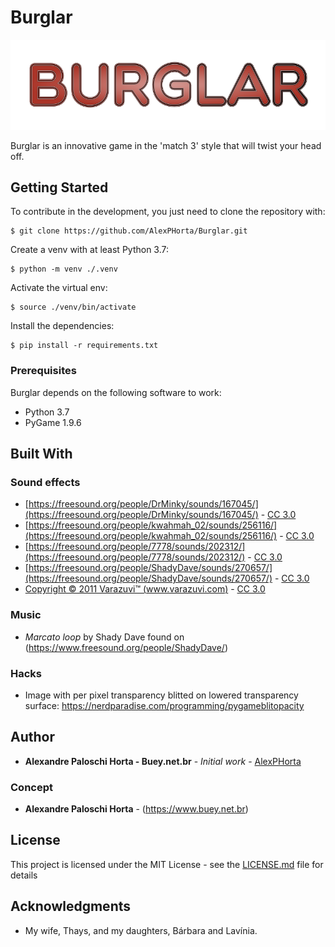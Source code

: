 # Burglar

![Burglar](images/logo.png)

Burglar is an innovative game in the 'match 3' style that will twist your head off.

## Getting Started

To contribute in the development, you just need to clone the repository with:
```
$ git clone https://github.com/AlexPHorta/Burglar.git
```
Create a venv with at least Python 3.7:
```
$ python -m venv ./.venv
```
Activate the virtual env:
```
$ source ./venv/bin/activate
```
Install the dependencies:
```
$ pip install -r requirements.txt
```
### Prerequisites

Burglar depends on the following software to work:

* Python 3.7
* PyGame 1.9.6

## Built With

### Sound effects
* [https://freesound.org/people/DrMinky/sounds/167045/](https://freesound.org/people/DrMinky/sounds/167045/) - [CC 3.0](https://creativecommons.org/licenses/by/3.0/)
* [https://freesound.org/people/kwahmah_02/sounds/256116/](https://freesound.org/people/kwahmah_02/sounds/256116/) - [CC 3.0](https://creativecommons.org/publicdomain/zero/1.0/)
* [https://freesound.org/people/7778/sounds/202312/](https://freesound.org/people/7778/sounds/202312/) - [CC 3.0](https://creativecommons.org/publicdomain/zero/1.0/)
* [https://freesound.org/people/ShadyDave/sounds/270657/](https://freesound.org/people/ShadyDave/sounds/270657/) - [CC 3.0](https://creativecommons.org/licenses/by/3.0/)
* [Copyright © 2011 Varazuvi™ (www.varazuvi.com)](https://freesound.org/people/Soughtaftersounds/sounds/145438/) - [CC 3.0](https://creativecommons.org/licenses/by/3.0/)

### Music
* *Marcato loop* by Shady Dave found on (https://www.freesound.org/people/ShadyDave/)

### Hacks
* Image with per pixel transparency blitted on lowered transparency surface: https://nerdparadise.com/programming/pygameblitopacity

## Author

* **Alexandre Paloschi Horta - Buey.net.br** - *Initial work* - [AlexPHorta](https://github.com/AlexPHorta)

### Concept
* **Alexandre Paloschi Horta** - (https://www.buey.net.br)

## License

This project is licensed under the MIT License - see the [LICENSE.md](LICENSE.md) file for details

## Acknowledgments

* My wife, Thays, and my daughters, Bárbara and Lavínia.

